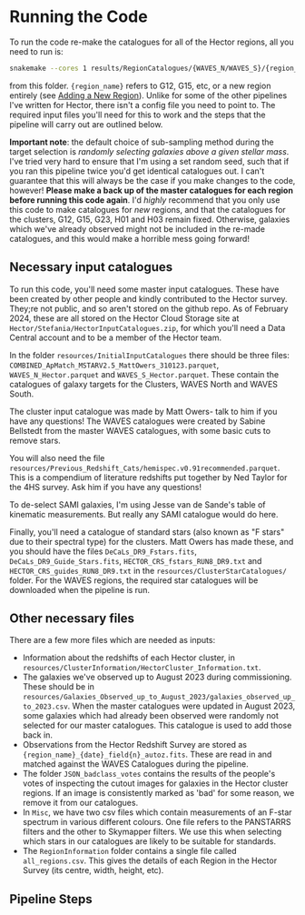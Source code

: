 # Running the Code

To run the code re-make the catalogues for all of the Hector regions, all you need to run is:

```bash
snakemake --cores 1 results/RegionCatalogues/{WAVES_N/WAVES_S}/{region_name}/{region_name}_Hector_target_galaxies.csv}
```

from this folder. `{region_name}` refers to G12, G15, etc, or a new region entirely (see [Adding a New Region](docs/adding_a_new_region.md)). Unlike for some of the other pipelines I've written for Hector, there isn't a config file you need to point to. The required input files you'll need for this to work and the steps that the pipeline will carry out are outlined below.

**Important note**: the default choice of sub-sampling method during the target selection is _randomly selecting galaxies above a given stellar mass_. I've tried very hard to ensure that I'm using a set random seed, such that if you ran this pipeline twice you'd get identical catalogues out. I can't guarantee that this will always be the case if you make changes to the code, however! **Please make a back up of the master catalogues for each region before running this code again**. I'd *highly* recommend that you only use this code to make catalogues for _new_ regions, and that the catalogues for the clusters, G12, G15, G23, H01 and H03 remain fixed. Otherwise, galaxies which we've already observed might not be included in the re-made catalogues, and this would make a horrible mess going forward!

## Necessary input catalogues

To run this code, you'll need some master input catalogues. These have been created by other people and kindly contributed to the Hector survey. They;re not public, and so aren't stored on the github repo. As of February 2024, these are all stored on the Hector Cloud Storage site at `Hector/Stefania/HectorInputCatalogues.zip`, for which you'll need a Data Central account and to be a member of the Hector team.

In the folder `resources/InitialInputCatalogues` there should be three files: `COMBINED_ApMatch_MSTARV2.5_MattOwers_310123.parquet`, `WAVES_N_Hector.parquet` and `WAVES_S_Hector.parquet`. These contain the catalogues of galaxy targets for the Clusters, WAVES North and WAVES South. 

The cluster input catalogue was made by Matt Owers- talk to him if you have any questions! The WAVES catalogues were created by Sabine Bellstedt from the master WAVES catalogues, with some basic cuts to remove stars. 

You will also need the file `resources/Previous_Redshift_Cats/hemispec.v0.91recommended.parquet`. This is a compendium of literature redshifts put together by Ned Taylor for the 4HS survey. Ask him if you have any questions!

To de-select SAMI galaxies, I'm using Jesse van de Sande's table of kinematic measurements. But really any SAMI catalogue would do here. 

Finally, you'll need a catalogue of standard stars (also known as "F stars" due to their spectral type) for the clusters. Matt Owers has made these, and you should have the files `DeCaLs_DR9_Fstars.fits`, `DeCaLs_DR9_Guide_Stars.fits`, `HECTOR_CRS_fstars_RUN8_DR9.txt` and `HECTOR_CRS_guides_RUN8_DR9.txt` in the `resources/ClusterStarCatalogues/` folder. For the WAVES regions, the required star catalogues will be downloaded when the pipeline is run.

## Other necessary files

There are a few more files which are needed as inputs:

- Information about the redshifts of each Hector cluster, in `resources/ClusterInformation/HectorCluster_Information.txt`.
- The galaxies we've observed up to August 2023 during commissioning. These should be in `resources/Galaxies_Observed_up_to_August_2023/galaxies_observed_up_to_2023.csv`. When the master catalogues were updated in August 2023, some galaxies which had already been observed were randomly not selected for our master catalogues. This catalogue is used to add those back in.
- Observations from the Hector Redshift Survey are stored as `{region_name}_{date}_field{n}_autoz.fits`. These are read in and matched against the WAVES Catalogues during the pipeline.
- The folder `JSON_badclass_votes` contains the results of the people's votes of inspecting the cutout images for galaxies in the Hector cluster regions. If an image is consistently marked as 'bad' for some reason, we remove it from our catalogues.
- In `Misc`, we have two csv files which contain measurements of an F-star spectrum in various different colours. One file refers to the PANSTARRS filters and the other to Skymapper filters. We use this when selecting which stars in our catalogues are likely to be suitable for standards.
- The `RegionInformation` folder contains a single file called `all_regions.csv`. This gives the details of each Region in the Hector Survey (its centre, width, height, etc).

## Pipeline Steps